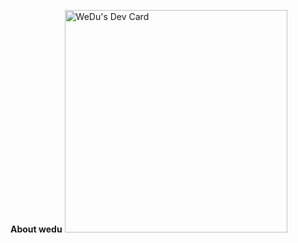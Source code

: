 **About wedu**
<a href="https://app.daily.dev/wedu"><img src="https://api.daily.dev/devcards/v2/eHQGtQ0M79qNlDNr6xQRx.png?type=default&r=n3z" width="356" alt="WeDu's Dev Card"/></a>
